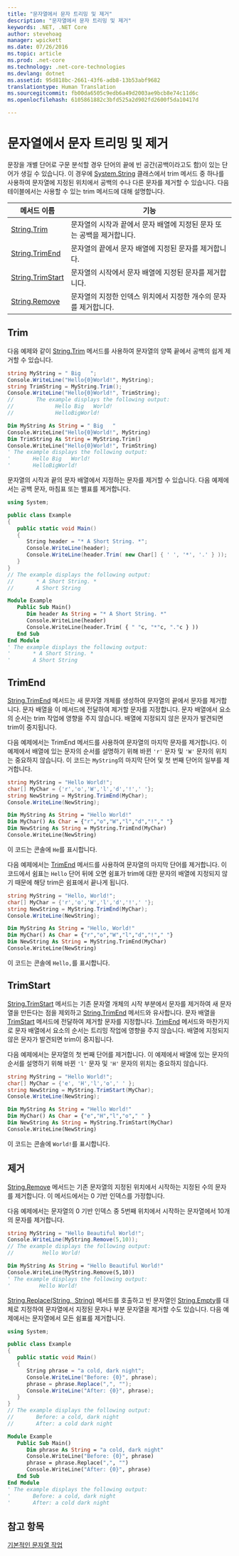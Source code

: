```yaml
---
title: "문자열에서 문자 트리밍 및 제거"
description: "문자열에서 문자 트리밍 및 제거"
keywords: .NET, .NET Core
author: stevehoag
manager: wpickett
ms.date: 07/26/2016
ms.topic: article
ms.prod: .net-core
ms.technology: .net-core-technologies
ms.devlang: dotnet
ms.assetid: 95d818bc-2661-43f6-adb8-13b53abf9682
translationtype: Human Translation
ms.sourcegitcommit: fb00da6505c9edb6a49d2003ae9bcb8e74c11d6c
ms.openlocfilehash: 6105861882c3bfd525a2d902fd2600f5da10417d

---
```


# <a name="trimming-and-removing-characters-from-strings"></a>문자열에서 문자 트리밍 및 제거

문장을 개별 단어로 구문 분석할 경우 단어의 끝에 빈 공간(공백이라고도 함)이 있는 단어가 생길 수 있습니다. 이 경우에 [System.String](https://docs.microsoft.com/dotnet/core/api/System.String) 클래스에서 trim 메서드 중 하나를 사용하여 문자열에 지정된 위치에서 공백의 수나 다른 문자를 제거할 수 있습니다. 다음 테이블에서는 사용할 수 있는 trim 메서드에 대해 설명합니다.

메서드 이름 | 기능
----------- | ---
[String.Trim](https://docs.microsoft.com/dotnet/core/api/System.String.Trim) | 문자열의 시작과 끝에서 문자 배열에 지정된 문자 또는 공백을 제거합니다.
[String.TrimEnd](https://docs.microsoft.com/dotnet/core/api/System.String.TrimEnd(System.Char[])) | 문자열의 끝에서 문자 배열에 지정된 문자를 제거합니다.
[String.TrimStart](https://docs.microsoft.com/dotnet/core/api/System.String.TrimStart(System.Char[])) | 문자열의 시작에서 문자 배열에 지정된 문자를 제거합니다.
[String.Remove](https://docs.microsoft.com/dotnet/core/api/System.String.Remove(System.Int32)) | 문자열의 지정한 인덱스 위치에서 지정한 개수의 문자를 제거합니다.


## <a name="trim"></a>Trim

다음 예제와 같이 [String.Trim](https://docs.microsoft.com/dotnet/core/api/System.String.Trim) 메서드를 사용하여 문자열의 양쪽 끝에서 공백의 쉽게 제거할 수 있습니다.

```csharp
string MyString = " Big   ";
Console.WriteLine("Hello{0}World!", MyString);
string TrimString = MyString.Trim();
Console.WriteLine("Hello{0}World!", TrimString);
//       The example displays the following output:
//             Hello Big   World!
//             HelloBigWorld!
```

```vb
Dim MyString As String = " Big   "
Console.WriteLine("Hello{0}World!", MyString)
Dim TrimString As String = MyString.Trim()
Console.WriteLine("Hello{0}World!", TrimString)
' The example displays the following output:
'       Hello Big   World!
'       HelloBigWorld!
```

문자열의 시작과 끝의 문자 배열에서 지정하는 문자를 제거할 수 있습니다. 다음 예제에서는 공백 문자, 마침표 또는 별표를 제거합니다.

```csharp
using System;

public class Example
{
   public static void Main()
   {
      String header = "* A Short String. *";
      Console.WriteLine(header);
      Console.WriteLine(header.Trim( new Char[] { ' ', '*', '.' } ));
   }
}
// The example displays the following output:
//       * A Short String. *
//       A Short String
```

```vb
Module Example
   Public Sub Main()
      Dim header As String = "* A Short String. *"
      Console.WriteLine(header)
      Console.WriteLine(header.Trim( { " "c, "*"c, "."c } ))
   End Sub
End Module
' The example displays the following output:
'       * A Short String. *
'       A Short String
```

## <a name="trimend"></a>TrimEnd

[String.TrimEnd](https://docs.microsoft.com/dotnet/core/api/System.String.TrimEnd(System.Char[])) 메서드는 새 문자열 개체를 생성하여 문자열의 끝에서 문자를 제거합니다. 문자 배열을 이 메서드에 전달하여 제거할 문자를 지정합니다. 문자 배열에서 요소의 순서는 trim 작업에 영향을 주지 않습니다. 배열에 지정되지 않은 문자가 발견되면 trim이 중지됩니다.

다음 예제에서는 TrimEnd 메서드를 사용하여 문자열의 마지막 문자를 제거합니다. 이 예제에서 배열에 있는 문자의 순서를 설명하기 위해 바뀐 `'r'` 문자 및 `'W'` 문자의 위치는 중요하지 않습니다. 이 코드는 `MyString`의 마지막 단어 및 첫 번째 단어의 일부를 제거합니다.

```csharp
string MyString = "Hello World!";
char[] MyChar = {'r','o','W','l','d','!',' '};
string NewString = MyString.TrimEnd(MyChar);
Console.WriteLine(NewString);
```

```vb
Dim MyString As String = "Hello World!"
Dim MyChar() As Char = {"r","o","W","l","d","!"," "}
Dim NewString As String = MyString.TrimEnd(MyChar)
Console.WriteLine(NewString)
```

이 코드는 콘솔에 `He`를 표시합니다.

다음 예제에서는 [TrimEnd](https://docs.microsoft.com/dotnet/core/api/System.String.TrimEnd(System.Char[])) 메서드를 사용하여 문자열의 마지막 단어를 제거합니다. 이 코드에서 쉼표는 `Hello` 단어 뒤에 오면 쉼표가 trim에 대한 문자의 배열에 지정되지 않기 때문에 해당 trim은 쉼표에서 끝나게 됩니다.

```csharp
string MyString = "Hello, World!";
char[] MyChar = {'r','o','W','l','d','!',' '};
string NewString = MyString.TrimEnd(MyChar);
Console.WriteLine(NewString);
```

```vb
Dim MyString As String = "Hello, World!"
Dim MyChar() As Char = {"r","o","W","l","d","!"," "}
Dim NewString As String = MyString.TrimEnd(MyChar)
Console.WriteLine(NewString)
```

이 코드는 콘솔에 `Hello,`를 표시합니다.

## <a name="trimstart"></a>TrimStart

[String.TrimStart](https://docs.microsoft.com/dotnet/core/api/System.String.TrimStart(System.Char[])) 메서드는 기존 문자열 개체의 시작 부분에서 문자를 제거하여 새 문자열을 만든다는 점을 제외하고 [String.TrimEnd](https://docs.microsoft.com/dotnet/core/api/System.String.TrimEnd(System.Char[])) 메서드와 유사합니다. 문자 배열을 [TrimStart](https://docs.microsoft.com/dotnet/core/api/System.String.TrimStart(System.Char[])) 메서드에 전달하여 제거할 문자를 지정합니다. [TrimEnd](https://docs.microsoft.com/dotnet/core/api/System.String.TrimEnd(System.Char[])) 메서드와 마찬가지로 문자 배열에서 요소의 순서는 트리밍 작업에 영향을 주지 않습니다. 배열에 지정되지 않은 문자가 발견되면 trim이 중지됩니다.

다음 예제에서는 문자열의 첫 번째 단어를 제거합니다. 이 예제에서 배열에 있는 문자의 순서를 설명하기 위해 바뀐 `'l'` 문자 및 `'H'` 문자의 위치는 중요하지 않습니다.

```csharp
string MyString = "Hello World!";
char[] MyChar = {'e', 'H','l','o',' ' };
string NewString = MyString.TrimStart(MyChar);
Console.WriteLine(NewString);
```

```vb
Dim MyString As String = "Hello World!"
Dim MyChar() As Char = {"e","H","l","o"," " }
Dim NewString As String = MyString.TrimStart(MyChar)
Console.WriteLine(NewString)
```

이 코드는 콘솔에 `World!`를 표시합니다.

## <a name="remove"></a>제거

[String.Remove](https://docs.microsoft.com/dotnet/core/api/System.String.Remove(System.Int32)) 메서드는 기존 문자열의 지정된 위치에서 시작하는 지정된 수의 문자를 제거합니다. 이 메서드에서는 0 기반 인덱스를 가정합니다.

다음 예제에서는 문자열의 0 기반 인덱스 중 5번째 위치에서 시작하는 문자열에서 10개의 문자를 제거합니다.

```csharp
string MyString = "Hello Beautiful World!";
Console.WriteLine(MyString.Remove(5,10));
// The example displays the following output:
//         Hello World!  
```

```vb
Dim MyString As String = "Hello Beautiful World!"
Console.WriteLine(MyString.Remove(5,10))
' The example displays the following output:
'         Hello World!
```

[String.Replace(String, String)](https://docs.microsoft.com/dotnet/core/api/System.String.Replace(System.String,System.String)) 메서드를 호출하고 빈 문자열인 [String.Empty](https://docs.microsoft.com/dotnet/core/api/System.String.Empty)를 대체로 지정하여 문자열에서 지정된 문자나 부분 문자열을 제거할 수도 있습니다. 다음 예제에서는 문자열에서 모든 쉼표를 제거합니다.

```csharp
using System;

public class Example
{
   public static void Main()
   {
      String phrase = "a cold, dark night";
      Console.WriteLine("Before: {0}", phrase);
      phrase = phrase.Replace(",", "");
      Console.WriteLine("After: {0}", phrase);
   }
}
// The example displays the following output:
//       Before: a cold, dark night
//       After: a cold dark night
```

```vb
Module Example
   Public Sub Main()
      Dim phrase As String = "a cold, dark night"
      Console.WriteLine("Before: {0}", phrase)
      phrase = phrase.Replace(",", "")
      Console.WriteLine("After: {0}", phrase)
   End Sub
End Module
' The example displays the following output:
'       Before: a cold, dark night
'       After: a cold dark night
```

## <a name="see-also"></a>참고 항목

[기본적인 문자열 작업](basic-string-operations.md)




<!--HONumber=Nov16_HO3-->


